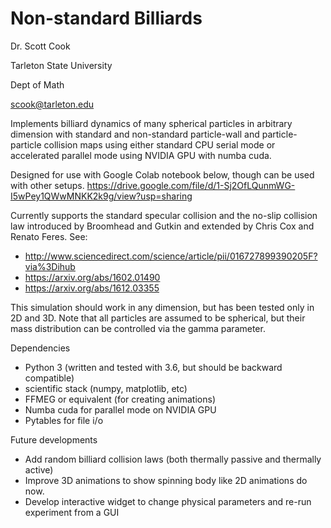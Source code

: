 # Non-standard Billiards

Dr. Scott Cook

Tarleton State University

Dept of Math

scook@tarleton.edu

Implements billiard dynamics of many spherical particles in arbitrary dimension with standard and non-standard particle-wall and particle-particle collision maps using either standard CPU serial mode or accelerated parallel mode using NVIDIA GPU with numba cuda.

Designed for use with Google Colab notebook below, though can be used with other setups.
https://drive.google.com/file/d/1-Sj2OfLQunmWG-I5wPey1QWwMNKK2k9g/view?usp=sharing

Currently supports the standard specular collision and the no-slip collision law introduced by Broomhead and Gutkin and extended by Chris Cox and Renato Feres.  See:

- http://www.sciencedirect.com/science/article/pii/016727899390205F?via%3Dihub
- https://arxiv.org/abs/1602.01490
- https://arxiv.org/abs/1612.03355

This simulation should work in any dimension, but has been tested only in 2D and 3D.  Note that all particles are assumed to be spherical, but their mass distribution can be controlled via the gamma parameter.

Dependencies
- Python 3 (written and tested with 3.6, but should be backward compatible)
- scientific stack (numpy, matplotlib, etc)
- FFMEG or equivalent (for creating animations)
- Numba cuda for parallel mode on NVIDIA GPU
- Pytables for file i/o

Future developments
- Add random billiard collision laws (both thermally passive and thermally active)
- Improve 3D animations to show spinning body like 2D animations do now.
- Develop interactive widget to change physical parameters and re-run experiment from a GUI
